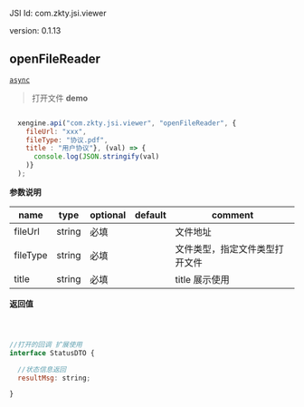 

JSI Id: com.zkty.jsi.viewer

version: 0.1.13



## openFileReader
[`async`](/docs/modules/模块-规范?id=jsi-调用)
> 打开文件
**demo**
``` js

  xengine.api("com.zkty.jsi.viewer", "openFileReader", {
    fileUrl: "xxx",
    fileType: "协议.pdf",
    title : "用户协议"}, (val) => {
      console.log(JSON.stringify(val)
    )}
  );    

``` 

**参数说明**

| name                        | type      | optional | default   | comment  |
| --------------------------- | --------- | -------- | --------- |--------- |
| fileUrl | string | 必填 |  | 文件地址 |
| fileType | string | 必填 |  | 文件类型，指定文件类型打开文件 |
| title | string | 必填 |  | title 展示使用 |
**返回值**
``` js



//打开的回调 扩展使用 
interface StatusDTO {

  //状态信息返回
  resultMsg: string;

}
``` 


    
